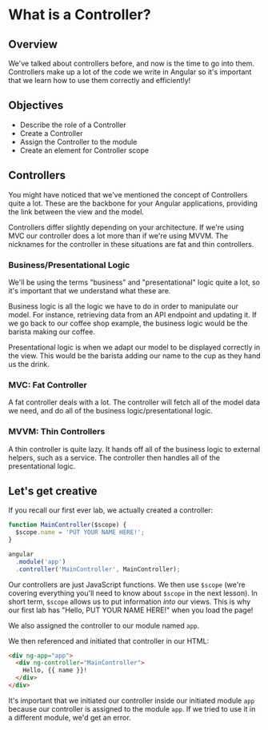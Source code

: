 # What is a Controller?

## Overview

We've talked about controllers before, and now is the time to go into them. Controllers make up a lot of the code we write in Angular so it's important that we learn how to use them correctly and efficiently!

## Objectives

- Describe the role of a Controller
- Create a Controller
- Assign the Controller to the module
- Create an element for Controller scope

## Controllers

You might have noticed that we've mentioned the concept of Controllers quite a lot. These are the backbone for your Angular applications, providing the link between the view and the model.

Controllers differ slightly depending on your architecture. If we're using MVC our controller does a lot more than if we're using MVVM. The nicknames for the controller in these situations are fat and thin controllers.

### Business/Presentational Logic

We'll be using the terms "business" and "presentational" logic quite a lot, so it's important that we understand what these are.

Business logic is all the logic we have to do in order to manipulate our model. For instance, retrieving data from an API endpoint and updating it. If we go back to our coffee shop example, the business logic would be the barista making our coffee.

Presentational logic is when we adapt our model to be displayed correctly in the view. This would be the barista adding our name to the cup as they hand us the drink.

### MVC: Fat Controller  

A fat controller deals with a lot. The controller will fetch all of the model data we need, and do all of the business logic/presentational logic.

### MVVM: Thin Controllers

A thin controller is quite lazy. It hands off all of the business logic to external helpers, such as a service. The controller then handles all of the presentational logic.

## Let's get creative

If you recall our first ever lab, we actually created a controller:

```js
function MainController($scope) {
  $scope.name = 'PUT YOUR NAME HERE!';
}

angular
  .module('app')
  .controller('MainController', MainController);
```
Our controllers are just JavaScript functions. We then use `$scope` (we're covering everything you'll need to know about `$scope` in the next lesson). In short term, `$scope` allows us to put information *into* our views. This is why our first lab has "Hello, PUT YOUR NAME HERE!" when you load the page!

We also assigned the controller to our module named `app`.

We then referenced and initiated that controller in our HTML:

```html
<div ng-app="app">
  <div ng-controller="MainController">
    Hello, {{ name }}!
  </div>
</div>
```

It's important that we initiated our controller inside our initiated module `app` because our controller is assigned to the module `app`. If we tried to use it in a different module, we'd get an error.